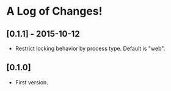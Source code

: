 # A Log of Changes!

## [0.1.1] - 2015-10-12

- Restrict locking behavior by process type. Default is "web".

## [0.1.0]

- First version.
